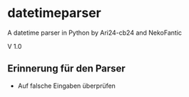 # datetimeparser

A datetime parser in Python by Ari24-cb24 and NekoFantic

V 1.0

## Erinnerung für den Parser
- Auf falsche Eingaben überprüfen
